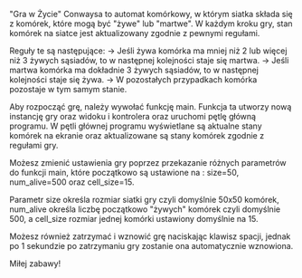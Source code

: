 "Gra w Życie" Conwaysa to automat komórkowy, w którym siatka składa się z komórek, które mogą być "żywe" lub "martwe". W każdym kroku gry, stan komórek na siatce jest aktualizowany zgodnie z pewnymi regułami.

Reguły te są następujące:
→ Jeśli żywa komórka ma mniej niż 2 lub więcej niż 3 żywych sąsiadów, to w następnej kolejności staje się martwa.
→ Jeśli martwa komórka ma dokładnie 3 żywych sąsiadów, to w następnej kolejności staje się żywa.
→ W pozostałych przypadkach komórka pozostaje w tym samym stanie.

Aby rozpocząć grę, należy wywołać funkcję main. Funkcja ta utworzy nową instancję gry oraz widoku i kontrolera oraz uruchomi pętlę główną programu. W pętli głównej programu wyświetlane są aktualne stany komórek na ekranie oraz aktualizowane są stany komórek zgodnie z regułami gry.

Możesz zmienić ustawienia gry poprzez przekazanie różnych parametrów do funkcji main, które początkowo są ustawione na : size=50, num_alive=500 oraz cell_size=15.

Parametr size określa rozmiar siatki gry czyli domyślnie 50x50 komórek, num_alive określa liczbę początkowo "żywych" komórek czyli domyślnie 500, a cell_size rozmiar jednej komórki ustawiony domyślnie na 15.

Możesz również zatrzymać i wznowić grę naciskając klawisz spacji, jednak po 1 sekundzie po zatrzymaniu gry zostanie ona automatycznie wznowiona.

Miłej zabawy!
